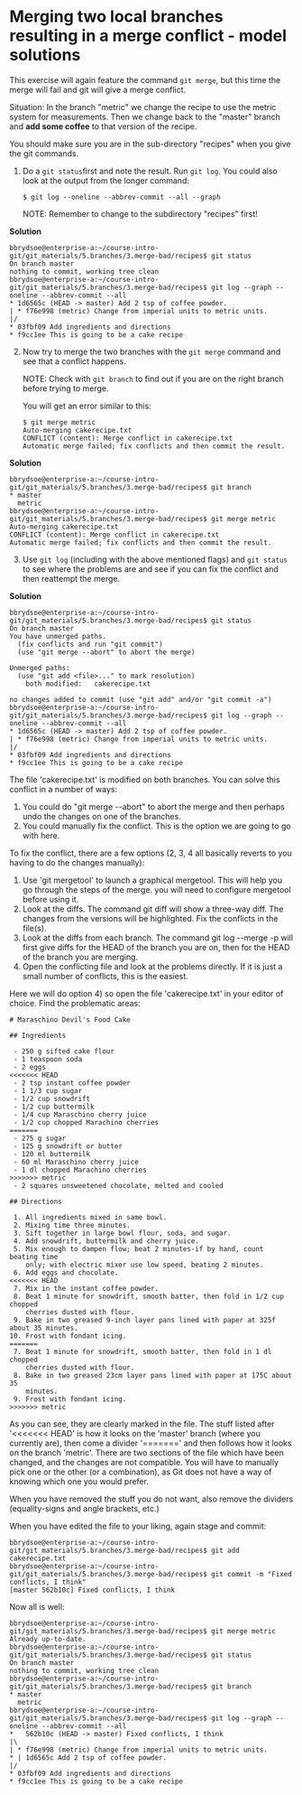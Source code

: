 # Merging two local branches resulting in a merge conflict - model solutions 

This exercise will again feature the command `git merge`, but this time the merge will fail and git will give a merge conflict. 

Situation: In the branch "metric" we change the recipe to use the metric system for measurements. Then we change back to the "master" branch and **add some coffee** to that version of the recipe.

You should make sure you are in the sub-directory "recipes" when you give the git commands. 

1. Do a `git status`first and note the result. Run `git log`. You could also look at the output from the longer command: 
   
   ```
   $ git log --oneline --abbrev-commit --all --graph
   ```

   NOTE: Remember to change to the subdirectory "recipes" first!

**Solution**

```shell
bbrydsoe@enterprise-a:~/course-intro-git/git_materials/5.branches/3.merge-bad/recipes$ git status
On branch master
nothing to commit, working tree clean
bbrydsoe@enterprise-a:~/course-intro-git/git_materials/5.branches/3.merge-bad/recipes$ git log --graph --oneline --abbrev-commit --all
* 1d6565c (HEAD -> master) Add 2 tsp of coffee powder.
| * f76e998 (metric) Change from imperial units to metric units.
|/  
* 03fbf09 Add ingredients and directions
* f9cc1ee This is going to be a cake recipe
```

2. Now try to merge the two branches with the `git merge` command and see that a conflict happens. 

   NOTE: Check with `git branch` to find out if you are on the right branch before trying to merge.

   You will get an error similar to this: 

   ```
   $ git merge metric
   Auto-merging cakerecipe.txt
   CONFLICT (content): Merge conflict in cakerecipe.txt
   Automatic merge failed; fix conflicts and then commit the result.
   ```

**Solution**

```shell
bbrydsoe@enterprise-a:~/course-intro-git/git_materials/5.branches/3.merge-bad/recipes$ git branch
* master
  metric
bbrydsoe@enterprise-a:~/course-intro-git/git_materials/5.branches/3.merge-bad/recipes$ git merge metric
Auto-merging cakerecipe.txt
CONFLICT (content): Merge conflict in cakerecipe.txt
Automatic merge failed; fix conflicts and then commit the result.
```

3. Use `git log` (including with the above mentioned flags) and `git status` to see where the problems are and see if you can fix the conflict and then reattempt the merge.

**Solution**

```shell
bbrydsoe@enterprise-a:~/course-intro-git/git_materials/5.branches/3.merge-bad/recipes$ git status
On branch master
You have unmerged paths.
  (fix conflicts and run "git commit")
  (use "git merge --abort" to abort the merge)

Unmerged paths:
  (use "git add <file>..." to mark resolution)
	both modified:   cakerecipe.txt

no changes added to commit (use "git add" and/or "git commit -a")
bbrydsoe@enterprise-a:~/course-intro-git/git_materials/5.branches/3.merge-bad/recipes$ git log --graph --oneline --abbrev-commit --all
* 1d6565c (HEAD -> master) Add 2 tsp of coffee powder.
| * f76e998 (metric) Change from imperial units to metric units.
|/  
* 03fbf09 Add ingredients and directions
* f9cc1ee This is going to be a cake recipe
```

The file 'cakerecipe.txt' is modified on both branches. You can solve this conflict in a number of ways: 
1) You could do "git merge --abort" to abort the merge and then perhaps undo the changes on one of the branches. 
2) You could manually fix the conflict. This is the option we are going to go with here. 

To fix the conflict, there are a few options (2, 3, 4 all basically reverts to you having to do the changes manually): 
1) Use 'git mergetool' to launch a graphical mergetool. This will help you go through the steps of the merge. you will need to configure mergetool before using it. 
2) Look at the diffs. The command git diff will show a three-way diff. The changes from the versions will be highlighted. Fix the conflicts in the file(s). 
3) Look at the diffs from each branch. The command git log --merge -p <path> will first give diffs for the HEAD of the branch you are on, then for the HEAD of the branch you are merging. 
4) Open the conflicting file and look at the problems directly. If it is just a small number of conflicts, this is the easiest. 

Here we will do option 4) so open the file 'cakerecipe.txt' in your editor of choice. Find the problematic areas: 

```shell
# Maraschino Devil's Food Cake

## Ingredients

 - 250 g sifted cake flour
 - 1 teaspoon soda
 - 2 eggs
<<<<<<< HEAD
 - 2 tsp instant coffee powder
 - 1 1/3 cup sugar
 - 1/2 cup snowdrift
 - 1/2 cup buttermilk
 - 1/4 cup Maraschino cherry juice
 - 1/2 cup chopped Marachino cherries
=======
 - 275 g sugar
 - 125 g snowdrift or butter
 - 120 ml buttermilk
 - 60 ml Maraschino cherry juice
 - 1 dl chopped Marachino cherries
>>>>>>> metric
 - 2 squares unsweetened chocolate, melted and cooled

## Directions

 1. All ingredients mixed in same bowl.
 2. Mixing time three minutes.
 3. Sift together in large bowl flour, soda, and sugar.
 4. Add snowdrift, buttermilk and cherry juice.
 5. Mix enough to dampen flow; beat 2 minutes-if by hand, count beating time
    only; with electric mixer use low speed, beating 2 minutes.
 6. Add eggs and chocolate.
<<<<<<< HEAD
 7. Mix in the instant coffee powder.
 8. Beat 1 minute for snowdrift, smooth batter, then fold in 1/2 cup chopped
    cherries dusted with flour.
 9. Bake in two greased 9-inch layer pans lined with paper at 325f about 35 minutes.
10. Frost with fondant icing.
=======
 7. Beat 1 minute for snowdrift, smooth batter, then fold in 1 dl chopped
    cherries dusted with flour.
 8. Bake in two greased 23cm layer pans lined with paper at 175C about 35
    minutes.
 9. Frost with fondant icing.
>>>>>>> metric
```

As you can see, they are clearly marked in the file. The stuff listed after '<<<<<<< HEAD' is how it looks on the 'master' branch (where you currently are), then come a divider '=======' and then follows how it looks on the branch 'metric'. There are two sections of the file which have been changed, and the changes are not compatible. You will have to manually pick one or the other (or a combination), as Git does not have a way of knowing which one you would prefer. 

When you have removed the stuff you do not want, also remove the dividers (equality-signs and angle brackets, etc.) 

When you have edited the file to your liking, again stage and commit: 

```shell
bbrydsoe@enterprise-a:~/course-intro-git/git_materials/5.branches/3.merge-bad/recipes$ git add cakerecipe.txt 
bbrydsoe@enterprise-a:~/course-intro-git/git_materials/5.branches/3.merge-bad/recipes$ git commit -m "Fixed conflicts, I think"
[master 562b10c] Fixed conflicts, I think
```

Now all is well: 

```shell
bbrydsoe@enterprise-a:~/course-intro-git/git_materials/5.branches/3.merge-bad/recipes$ git merge metric
Already up-to-date.
bbrydsoe@enterprise-a:~/course-intro-git/git_materials/5.branches/3.merge-bad/recipes$ git status
On branch master
nothing to commit, working tree clean
bbrydsoe@enterprise-a:~/course-intro-git/git_materials/5.branches/3.merge-bad/recipes$ git branch
* master
  metric
bbrydsoe@enterprise-a:~/course-intro-git/git_materials/5.branches/3.merge-bad/recipes$ git log --graph --oneline --abbrev-commit --all
*   562b10c (HEAD -> master) Fixed conflicts, I think
|\  
| * f76e998 (metric) Change from imperial units to metric units.
* | 1d6565c Add 2 tsp of coffee powder.
|/  
* 03fbf09 Add ingredients and directions
* f9cc1ee This is going to be a cake recipe
```

